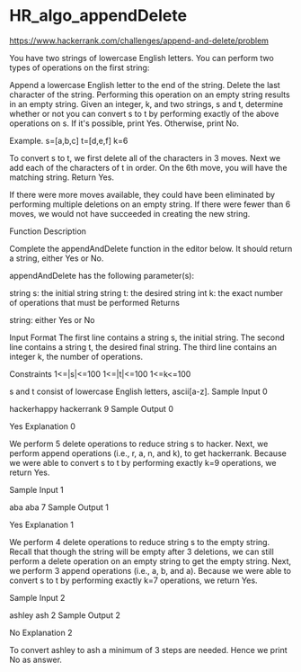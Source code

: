 # HR_algo_appendDelete
https://www.hackerrank.com/challenges/append-and-delete/problem


You have two strings of lowercase English letters. You can perform two types of operations on the first string:

Append a lowercase English letter to the end of the string.
Delete the last character of the string. Performing this operation on an empty string results in an empty string.
Given an integer, k, and two strings, s and t, determine whether or not you can convert s to t by performing exactly  of the above operations on s. If it's possible, print Yes. Otherwise, print No.

Example. s=[a,b,c]
t=[d,e,f]
k=6

To convert s to t, we first delete all of the characters in 3 moves. Next we add each of the characters of t in order. On the 6th move, you will have the matching string. Return Yes.

If there were more moves available, they could have been eliminated by performing multiple deletions on an empty string. If there were fewer than 6 moves, we would not have succeeded in creating the new string.

Function Description

Complete the appendAndDelete function in the editor below. It should return a string, either Yes or No.

appendAndDelete has the following parameter(s):

string s: the initial string
string t: the desired string
int k: the exact number of operations that must be performed
Returns

string: either Yes or No

Input Format
The first line contains a string s, the initial string.
The second line contains a string t, the desired final string.
The third line contains an integer k, the number of operations.

Constraints
1<=|s|<=100
1<=|t|<=100
1<=k<=100

s and t consist of lowercase English letters, ascii[a-z].
Sample Input 0

hackerhappy
hackerrank
9
Sample Output 0

Yes
Explanation 0

We perform 5 delete operations to reduce string s to hacker. Next, we perform  append operations (i.e., r, a, n, and k), to get hackerrank. Because we were able to convert s to t by performing exactly k=9 operations, we return Yes.

Sample Input 1

aba
aba
7
Sample Output 1

Yes
Explanation 1

We perform 4 delete operations to reduce string s to the empty string. Recall that though the string will be empty after 3 deletions, we can still perform a delete operation on an empty string to get the empty string. Next, we perform 3 append operations (i.e., a, b, and a). Because we were able to convert s to t by performing exactly k=7 operations, we return Yes.

Sample Input 2

ashley
ash
2
Sample Output 2

No
Explanation 2

To convert ashley to ash a minimum of 3 steps are needed. Hence we print No as answer.
